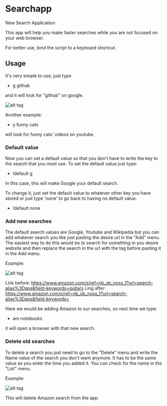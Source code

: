 # Searchapp
New Search Application

This app will help you  make faster searches while you are not focused on your web browser.

For better use, bind the script to a keyboard shortcut.

## Usage

It's very simple to use, just type
* g github

and it will look for "github" on google.

![alt tag](http://s21.postimg.org/b12sikndj/Screenshot_from_2015_08_15_14_39_58.png)

Another example:
* y funny cats

will look for funny cats' videos on youtube.

### Default value

Now you can set a default value so that you don't have to write the key to the search that you most use.
To set the default value just type:

* !default g

In this case, this will make Google your default search.

To change it, just set the default value to whatever other key you have stored or just type 'none' to 
go back to having no default value.

* !default none

### Add new searches

The default search values are Google, Youtube and Wikipedia but you can add whatever search you like just
pasting the desire url in the "Add" menu.
The easiest way to do this would be to search for something in you desire website and then replace the search in the url with the tag <searchapp> before pasting it in the Add menu.

Example:

![alt tag](https://s31.postimg.org/p5m41otaz/Screenshot_from_2016_06_20_16_41_40.png)

Link before: https://www.amazon.com/s/ref=nb_sb_noss_1?url=search-alias%3Daps&field-keywords=guitars
Ling after: https://www.amazon.com/s/ref=nb_sb_noss_1?url=search-alias%3Daps&field-keywords=<searchapp>

Here we would be adding Amazon to our searches, so next time we type:

* am notebooks

it will open a browser with that new search.

### Delete old searches

To delete a search you just need to go to the "Delete" menu and write the Name value of the search you don't want anymore.
It has to be the same value as you enter the time you added it. You can check for the name in the "List" menu.

Example:

![alt tag](https://s31.postimg.org/ew93fb623/Screenshot_from_2016_06_20_16_48_49.png)

This will delete Amazon search from the app.
